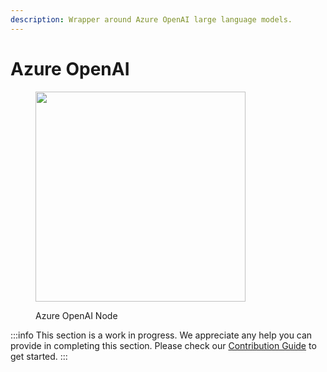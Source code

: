 ```yaml
---
description: Wrapper around Azure OpenAI large language models.
---
```


# Azure OpenAI

<figure><img src="broken-reference" alt="" width="336" /><figcaption><p>Azure OpenAI Node</p></figcaption></figure>

:::info
This section is a work in progress. We appreciate any help you can provide in completing this section. Please check our [Contribution Guide](../../../contributing/) to get started.
:::
